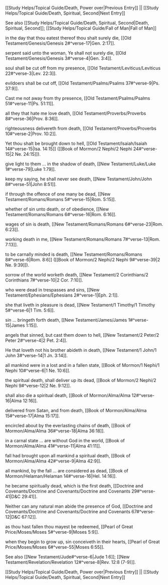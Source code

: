 [[Study Helps/Topical Guide/Death, Power over|Previous Entry]]  ||  [[Study Helps/Topical Guide/Death, Spiritual, Second|Next Entry]]

 See also [[Study Helps/Topical Guide/Death, Spiritual, Second|Death, Spiritual, Second]]; [[Study Helps/Topical Guide/Fall of Man|Fall of Man]]

 in the day that thou eatest thereof thou shalt surely die, [[Old Testament/Genesis/Genesis 2#^verse-17|Gen. 2:17]].

 serpent said unto the woman, Ye shall not surely die, [[Old Testament/Genesis/Genesis 3#^verse-4|Gen. 3:4]].

 soul shall be cut off from my presence, [[Old Testament/Leviticus/Leviticus 22#^verse-3|Lev. 22:3]].

 evildoers shall be cut off, [[Old Testament/Psalms/Psalms 37#^verse-9|Ps. 37:9]].

 Cast me not away from thy presence, [[Old Testament/Psalms/Psalms 51#^verse-11|Ps. 51:11]].

 all they that hate me love death, [[Old Testament/Proverbs/Proverbs 8#^verse-36|Prov. 8:36]].

 righteousness delivereth from death, [[Old Testament/Proverbs/Proverbs 10#^verse-2|Prov. 10:2]].

 Yet thou shalt be brought down to hell, [[Old Testament/Isaiah/Isaiah 14#^verse-15|Isa. 14:15]] ([[Book of Mormon/2 Nephi/2 Nephi 24#^verse-15|2 Ne. 24:15]]).

 give light to them ... in the shadow of death, [[New Testament/Luke/Luke 1#^verse-79|Luke 1:79]].

 keep my saying, he shall never see death, [[New Testament/John/John 8#^verse-51|John 8:51]].

 if through the offence of one many be dead, [[New Testament/Romans/Romans 5#^verse-15|Rom. 5:15]].

 whether of sin unto death, or of obedience, [[New Testament/Romans/Romans 6#^verse-16|Rom. 6:16]].

 wages of sin is death, [[New Testament/Romans/Romans 6#^verse-23|Rom. 6:23]].

 working death in me, [[New Testament/Romans/Romans 7#^verse-13|Rom. 7:13]].

 to be carnally minded is death, [[New Testament/Romans/Romans 8#^verse-6|Rom. 8:6]] ([[Book of Mormon/2 Nephi/2 Nephi 9#^verse-39|2 Ne. 9:39]]).

 sorrow of the world worketh death, [[New Testament/2 Corinthians/2 Corinthians 7#^verse-10|2 Cor. 7:10]].

 who were dead in trespasses and sins, [[New Testament/Ephesians/Ephesians 2#^verse-1|Eph. 2:1]].

 she that liveth in pleasure is dead, [[New Testament/1 Timothy/1 Timothy 5#^verse-6|1 Tim. 5:6]].

 sin ... bringeth forth death, [[New Testament/James/James 1#^verse-15|James 1:15]].

 angels that sinned, but cast them down to hell, [[New Testament/2 Peter/2 Peter 2#^verse-4|2 Pet. 2:4]].

 He that loveth not his brother abideth in death, [[New Testament/1 John/1 John 3#^verse-14|1 Jn. 3:14]].

 all mankind were in a lost and in a fallen state, [[Book of Mormon/1 Nephi/1 Nephi 10#^verse-6|1 Ne. 10:6]].

 the spiritual death, shall deliver up its dead, [[Book of Mormon/2 Nephi/2 Nephi 9#^verse-12|2 Ne. 9:12]].

 shall also die a spiritual death, [[Book of Mormon/Alma/Alma 12#^verse-16|Alma 12:16]].

 delivered from Satan, and from death, [[Book of Mormon/Alma/Alma 15#^verse-17|Alma 15:17]].

 encircled about by the everlasting chains of death, [[Book of Mormon/Alma/Alma 36#^verse-18|Alma 36:18]].

 in a carnal state ... are without God in the world, [[Book of Mormon/Alma/Alma 41#^verse-11|Alma 41:11]].

 fall had brought upon all mankind a spiritual death, [[Book of Mormon/Alma/Alma 42#^verse-9|Alma 42:9]].

 all mankind, by the fall ... are considered as dead, [[Book of Mormon/Helaman/Helaman 14#^verse-16|Hel. 14:16]].

 he became spiritually dead, which is the first death, [[Doctrine and Covenants/Doctrine and Covenants/Doctrine and Covenants 29#^verse-41|D&C 29:41]].

 Neither can any natural man abide the presence of God, [[Doctrine and Covenants/Doctrine and Covenants/Doctrine and Covenants 67#^verse-12|D&C 67:12]].

 as thou hast fallen thou mayest be redeemed, [[Pearl of Great Price/Moses/Moses 5#^verse-9|Moses 5:9]].

 when they begin to grow up, sin conceiveth in their hearts, [[Pearl of Great Price/Moses/Moses 6#^verse-55|Moses 6:55]].

 See also [[New Testament/Jude#^verse-6|Jude 1:6]]; [[New Testament/Revelation/Revelation 12#^verse-8|Rev. 12:8 (7-9)]].

[[Study Helps/Topical Guide/Death, Power over|Previous Entry]]  ||  [[Study Helps/Topical Guide/Death, Spiritual, Second|Next Entry]]